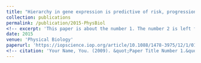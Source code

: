 ```yaml
---
title: "Hierarchy in gene expression is predictive of risk, progression, and outcome in adult acute myeloid leukemia"
collection: publications
permalink: /publication/2015-PhysBiol
<!-- excerpt: 'This paper is about the number 1. The number 2 is left for future work.' -->
date: 2015
venue: 'Physical Biology'
paperurl: 'https://iopscience.iop.org/article/10.1088/1478-3975/12/1/016016/meta'
<!-- citation: 'Your Name, You. (2009). &quot;Paper Title Number 1.&quot; <i>Journal 1</i>. 1(1).' -->
---
```

<!-- This paper is about the number 1. The number 2 is left for future work. -->

<!-- [Download paper here](http://academicpages.github.io/files/paper1.pdf) -->

<!-- Recommended citation: Your Name, You. (2009). "Paper Title Number 1." <i>Journal 1</i>. 1(1). -->
